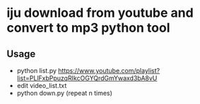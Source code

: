 # iju download from youtube and convert to mp3 python tool

## Usage

* python list.py https://www.youtube.com/playlist?list=PLlFxbPpuzqRIkcOGYQrdGmYwaxd3bA8vU 
* edit video_list.txt
* python down.py (repeat n times)

